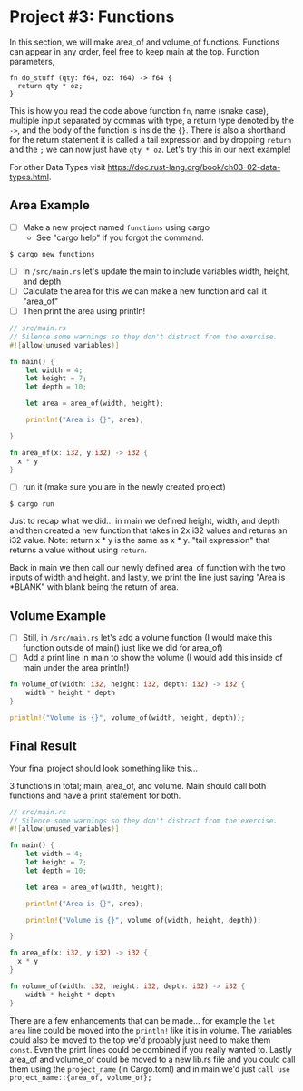 # Project #3: Functions
In this section, we will make area_of and volume_of functions. Functions can appear in any order, feel free to keep main at the top. Function parameters, 

```
fn do_stuff (qty: f64, oz: f64) -> f64 {
  return qty * oz;
}
``` 

This is how you read the code above function `fn`, name (snake case), multiple input separated by commas with type, a return type denoted by the `->`, and the body of the function is inside the `{}`. 
There is also a shorthand for the return statement it is called a tail expression and by dropping `return` and the `;` we can now just have  `qty * oz`. Let's try this in our next example!

For other Data Types visit https://doc.rust-lang.org/book/ch03-02-data-types.html.

## Area Example

- [ ] Make a new project named `functions` using cargo
  - See "cargo help" if you forgot the command.

```shell
$ cargo new functions
```

- [ ] In `/src/main.rs` let's update the main to include variables width, height, and depth
- [ ] Calculate the area for this we can make a new function and call it "area_of"
- [ ] Then print the area using println!

```rust
// src/main.rs
// Silence some warnings so they don't distract from the exercise.
#![allow(unused_variables)]

fn main() {
    let width = 4;
    let height = 7;
    let depth = 10;

    let area = area_of(width, height);

    println!("Area is {}", area);

}

fn area_of(x: i32, y:i32) -> i32 {
  x * y
}
```

- [ ] run it (make sure you are in the newly created project)

```shell
$ cargo run
```

Just to recap what we did... in main we defined height, width, and depth 
and then created a new function that takes in 2x i32 values and returns an i32 value. 
Note: return x * y is the same as x * y. "tail expression" that returns a value without using `return`.

Back in main we then call our newly defined area_of function with the two inputs of width and height. 
and lastly, we print the line just saying "Area is *BLANK" with blank being the return of area.

## Volume Example

- [ ] Still, in `/src/main.rs` let's add a volume function (I would make this function outside of main() just like we did for area_of)
- [ ] Add a print line in main to show the volume (I would add this inside of main under the area println!)

```rust
fn volume_of(width: i32, height: i32, depth: i32) -> i32 {
    width * height * depth
}
```

```rust
println!("Volume is {}", volume_of(width, height, depth));
```

## Final Result
Your final project should look something like this... 

3 functions in total; main, area_of, and volume. Main should call both functions and have a print statement for both.  

```rust
// src/main.rs
// Silence some warnings so they don't distract from the exercise.
#![allow(unused_variables)]

fn main() {
    let width = 4;
    let height = 7;
    let depth = 10;

    let area = area_of(width, height);

    println!("Area is {}", area);

    println!("Volume is {}", volume_of(width, height, depth));

}

fn area_of(x: i32, y:i32) -> i32 {
  x * y
}

fn volume_of(width: i32, height: i32, depth: i32) -> i32 {
    width * height * depth
}

```
There are a few enhancements that can be made... for example the `let area` line could be moved into the `println!` like it is in volume. The variables could also be moved to the top we'd probably just need to make them `const`. Even the print lines could be combined if you really wanted to. Lastly area_of and volume_of could be moved to a new lib.rs file and you could call them using the `project_name` (in Cargo.toml) and in main we'd just `call use project_name::{area_of, volume_of};`
